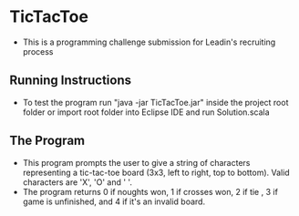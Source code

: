 # TicTacToe
* This is a programming challenge submission for Leadin's recruiting process

## Running Instructions
* To test the program run "java -jar TicTacToe.jar" inside the project root folder or import root folder into Eclipse IDE and run Solution.scala

## The Program
* This program prompts the user to give a string of characters representing a tic-tac-toe board (3x3, left to right, top to bottom). Valid characters are 'X', 'O' and ' '.
* The program returns 0 if noughts won, 1 if crosses won, 2 if tie , 3 if game is unfinished, and 4 if it's an invalid board.
